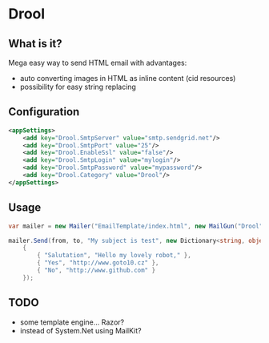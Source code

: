 # Drool

## What is it?

Mega easy way to send HTML email with advantages:
- auto converting images in HTML as inline content (cid resources)
- possibility for easy string replacing

## Configuration

```xml
<appSettings>
    <add key="Drool.SmtpServer" value="smtp.sendgrid.net"/>
    <add key="Drool.SmtpPort" value="25"/>
    <add key="Drool.EnableSsl" value="false"/>
    <add key="Drool.SmtpLogin" value="mylogin"/>
    <add key="Drool.SmtpPassword" value="mypassword"/>
    <add key="Drool.Category" value="Drool"/>
</appSettings>
```

## Usage

```csharp
var mailer = new Mailer("EmailTemplate/index.html", new MailGun("Drool", true, new { level = 42 }));

mailer.Send(from, to, "My subject is test", new Dictionary<string, object>
    {
        { "Salutation", "Hello my lovely robot," },
        { "Yes", "http://www.goto10.cz" },
        { "No", "http://www.github.com" }
    });
```

## TODO

- some template engine... Razor?
- instead of System.Net using MailKit?